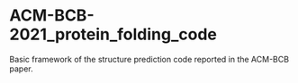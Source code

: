 # ACM-BCB-2021_protein_folding_code
Basic framework of the structure prediction code reported in the ACM-BCB paper. 
